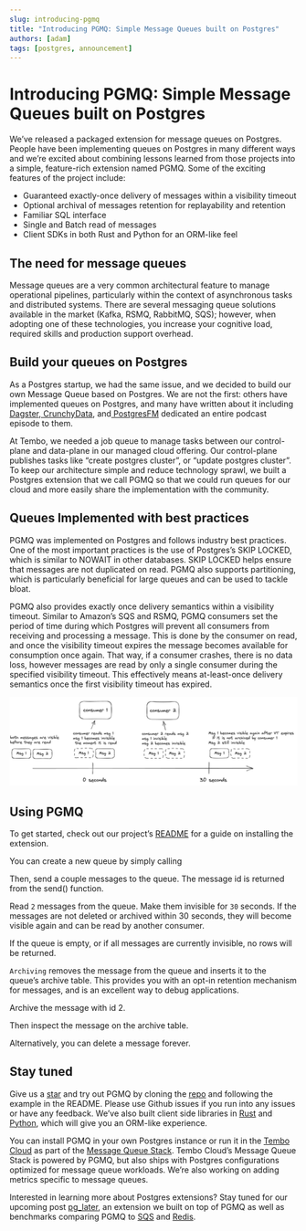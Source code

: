 ```yaml
---
slug: introducing-pgmq
title: "Introducing PGMQ: Simple Message Queues built on Postgres"
authors: [adam]
tags: [postgres, announcement]
---
```


# Introducing PGMQ: Simple Message Queues built on Postgres

We’ve released a packaged extension for message queues on Postgres. People have been implementing queues on Postgres in many different ways and we’re excited about combining lessons learned from those projects into a simple, feature-rich extension named PGMQ. Some of the exciting features of the project include:

* Guaranteed exactly-once delivery of messages within a visibility timeout
* Optional archival of messages retention for replayability and retention
* Familiar SQL interface
* Single and Batch read of messages
* Client SDKs in both Rust and Python for an ORM-like feel

## The need for message queues

Message queues are a very common architectural feature to manage operational pipelines, particularly within the context of asynchronous tasks and distributed systems. There are several messaging queue solutions available in the market (Kafka, RSMQ, RabbitMQ, SQS); however, when adopting one of these technologies, you increase your cognitive load, required skills and production support overhead.

## Build your queues on Postgres

As a Postgres startup, we had the same issue, and we decided to build our own Message Queue based on Postgres. We are not the first: others have implemented queues on Postgres, and many have written about it including[ Dagster](https://dagster.io/blog/skip-kafka-use-postgres-message-queue),[ CrunchyData](https://www.crunchydata.com/blog/message-queuing-using-native-postgresql), and[ PostgresFM](https://postgres.fm/episodes/queues-in-postgres) dedicated an entire podcast episode to them.

At Tembo, we needed a job queue to manage tasks between our control-plane and data-plane in our managed cloud offering. Our control-plane publishes tasks like “create postgres cluster”, or “update postgres cluster”. To keep our architecture simple and reduce technology sprawl, we built a Postgres extension that we call PGMQ so that we could run queues for our cloud and more easily share the implementation with the community.

## Queues Implemented with best practices

PGMQ was implemented on Postgres and follows industry best practices. One of the most important practices is the use of Postgres’s SKIP LOCKED, which is similar to NOWAIT in other databases. SKIP LOCKED helps ensure that messages are not duplicated on read. PGMQ also supports partitioning, which is particularly beneficial for large queues and can be used to tackle bloat.

PGMQ also provides exactly once delivery semantics within a visibility timeout. Similar to Amazon’s SQS and RSMQ, PGMQ consumers set the period of time during which Postgres will prevent all consumers from receiving and processing a message. This is done by the consumer on read, and once the visibility timeout expires the message becomes available for consumption once again. That way, if a consumer crashes, there is no data loss, however messages are read by only a single consumer during the specified visibility timeout. This effectively means at-least-once delivery semantics once the first visibility timeout has expired.

![vt](vt.png "VisibilityTimeout")

## Using PGMQ

To get started, check out our project’s [README](https://github.com/tembo-io/pgmq/blob/main/README.md#installation) for a guide on installing the extension.

You can create a new queue by simply calling

Then, send a couple messages to the queue. The message id is returned from the send() function.

Read `2` messages from the queue. Make them invisible for `30` seconds. If the messages are not deleted or archived within 30 seconds, they will become visible again and can be read by another consumer.

If the queue is empty, or if all messages are currently invisible, no rows will be returned.

`Archiving` removes the message from the queue and inserts it to the queue’s archive table. This provides you with an opt-in retention mechanism for messages, and is an excellent way to debug applications.

Archive the message with id 2.

Then inspect the message on the archive table.

Alternatively, you can delete a message forever.

## Stay tuned

Give us a [star](https://github.com/tembo-io/pgmq) and try out PGMQ by cloning the [repo](https://github.com/tembo-io/pgmq) and following the example in the README. Please use Github issues if you run into any issues or have any feedback. We’ve also built client side libraries in [Rust](https://github.com/tembo-io/pgmq/tree/main/core) and [Python](https://github.com/tembo-io/pgmq/tree/main/tembo-pgmq-python), which will give you an ORM-like experience.

You can install PGMQ in your own Postgres instance or run it in the [Tembo Cloud](https://tembo.io/) as part of the [Message Queue Stack](https://tembo.io/docs/stacks/message-queue). Tembo Cloud’s Message Queue Stack is powered by PGMQ, but also ships with Postgres configurations optimized for message queue workloads. We’re also working on adding metrics specific to message queues.

Interested in learning more about Postgres extensions? Stay tuned for our upcoming post [pg_later](https://github.com/tembo-io/pg_later), an extension we built on top of PGMQ as well as benchmarks comparing PGMQ to [SQS](https://aws.amazon.com/sqs/) and [Redis](https://redis.com/).
